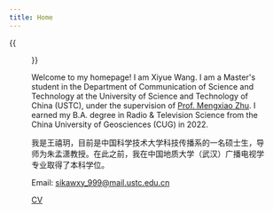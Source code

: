 ```yaml
---
title: Home
---
```


{{<figure src="/images/IMG_9040.JPG" title="Me in Hefei, China, in 2024 Spring" width="550">}}

Welcome to my homepage!
I am Xiyue Wang. I am a Master's student in the Department of Communication of Science and Technology at the University of Science and Technology of China (USTC), under the supervision of [Prof. Mengxiao Zhu](https://sites.google.com/site/mengxiaozhu/home). I earned my B.A. degree in Radio & Television Science from the China University of Geosciences (CUG) in 2022.

我是王禧玥，目前是中国科学技术大学科技传播系的一名硕士生，导师为朱孟潇教授。在此之前，我在中国地质大学（武汉）广播电视学专业取得了本科学位。

Email: <sikawxy_999@mail.ustc.edu.cn><br>

[CV](pdf/CV.pdf)